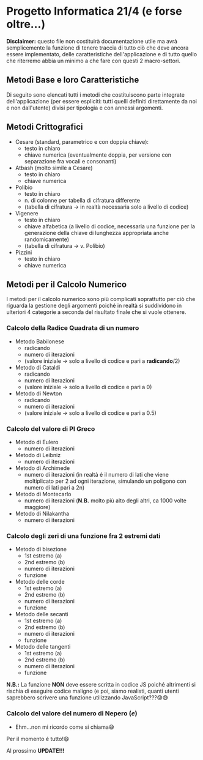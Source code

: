 # Progetto Informatica 21/4 (e forse oltre...)

**Disclaimer:** questo file non costituirà documentazione utile ma avrà
semplicemente la funzione di tenere traccia di tutto ciò che deve ancora essere
implementato, delle caratteristiche dell'applicazione e di tutto quello che
riterremo abbia un minimo a che fare con questi 2 macro-settori.

## Metodi Base e loro Caratteristiche
Di seguito sono elencati tutti i metodi che costituiscono parte integrate
dell'applicazione (per essere espliciti: tutti quelli definiti direttamente da
noi e non dall'utente) divisi per tipologia e con annessi argomenti.

## Metodi Crittografici
* Cesare (standard, parametrico e con doppia chiave):
    - testo in chiaro
    - chiave numerica (eventualmente doppia, per versione con separazione fra vocali e consonanti)
* Atbash (molto simile a Cesare)
    - testo in chiaro
    - chiave numerica
* Polibio
    - testo in chiaro
    - n. di colonne per tabella di cifratura differente
    - (tabella di cifratura -> in realtà necessaria solo a livello di codice)
* Vigenere
    - testo in chiaro
    - chiave alfabetica (a livello di codice, necessaria una funzione per la
      generazione della chiave di lunghezza appropriata anche randomicamente)
    - (tabella di cifratura -> v. Polibio)
* Pizzini
    - testo in chiaro
    - chiave numerica

## Metodi per il Calcolo Numerico
I metodi per il calcolo numerico sono più complicati soprattutto per ciò che
riguarda la gestione degli argomenti poiché in realtà si suddividono in ulteriori
4 categorie a seconda del risultato finale che si vuole ottenere.

### Calcolo della Radice Quadrata di un numero
* Metodo Babilonese
    - radicando
    - numero di iterazioni
    - (valore iniziale -> solo a livello di codice e pari a **radicando**/2)
* Metodo di Cataldi
    - radicando
    - numero di iterazioni
    - (valore iniziale -> solo a livello di codice e pari a 0)
* Metodo di Newton
    - radicando
    - numero di iterazioni
    - (valore iniziale -> solo a livello di codice e pari a 0.5)

### Calcolo del valore di PI Greco
* Metodo di Eulero
    - numero di iterazioni
* Metodo di Leibniz
    - numero di iterazioni
* Metodo di Archimede
    - numero di iterazioni (in realtà é il numero di lati che viene moltiplicato
      per 2 ad ogni iterazione, simulando un poligono con numero di lati pari a 2n)
* Metodo di Montecarlo
    - numero di iterazioni (**N.B.** molto più alto degli altri, ca 1000 volte maggiore)
* Metodo di Nilakantha
    - numero di iterazioni

### Calcolo degli zeri di una funzione fra 2 estremi dati
* Metodo di bisezione
    - 1st estremo (a)
    - 2nd estremo (b)
    - numero di iterazioni
    - funzione
* Metodo delle corde
    - 1st estremo (a)
    - 2nd estremo (b)
    - numero di iterazioni
    - funzione
* Metodo delle secanti
    - 1st estremo (a)
    - 2nd estremo (b)
    - numero di iterazioni
    - funzione
* Metodo delle tangenti
    - 1st estremo (a)
    - 2nd estremo (b)
    - numero di iterazioni
    - funzione

**N.B.:** La funzione **NON** deve essere scritta in codice JS poiché altrimenti
si rischia di eseguire codice maligno (e poi, siamo realisti, quanti utenti
saprebbero scrivere una funzione utilizzando JavaScript???😓😅

### Calcolo del valore del numero di Nepero (*e*)
* Ehm...non mi ricordo come si chiama😅

Per il momento é tutto!😄

Al prossimo **UPDATE!!!**
